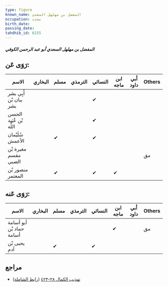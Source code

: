 ```yaml
---
type: figure
known_name: المفضل بن مهلهل السعدي
occupation: محدث
birth_date:
passing_date:
tahdhib_id: 6155
---
```

##### المفضل بن مهلهل السعدي أبو عبد الرحمن الكوفي

## رَوَى عَن:
| الاسم                   | البخاري | مسلم | الترمذي | النسائي | ابن ماجه | أبي داود | Others |
| ----------------------- | ------- | ---- | ------- | ------- | -------- | -------- | ------ |
| أَبِي بشر بيان بْن بشر  |         |      |         | ✔       |          |          |        |
| الحسن بْن عُبَيد اللَّه |         |      |         | ✔       |          |          |        |
| سُلَيْمان الأعمش        |         | ✔    |         | ✔       |          |          |        |
| مغيرة بْن مقسم الضبي    |         |      |         |         |          |          | مق     |
| منصور بْن المعتمر       |         | ✔    |         | ✔       | ✔        |          |        |
## رَوَى عَنه:
| الاسم                    | البخاري | مسلم | الترمذي | النسائي | ابن ماجه | أبي داود | Others |
| ------------------------ | ------- | ---- | ------- | ------- | -------- | -------- | ------ |
| أبو أسامة حماد بْن أسامة |         |      |         |         | ✔        |          | مق     |
| يحيى بْن آدم             |         | ✔    |         | ✔       |          |          |        |
## مراجع
- [تهذيب الكمال ٢٨-٤٢٣](obsidian://open?vault=Tahdhib-al-Kamal&file=Figures/٦١٥٥-المفضل%20بن%20مهلهل%20السعدي%20أبو%20عبد%20الرحمن%20الكوفي) ([رابط الشاملة](https://shamela.ws/book/3722/15398))